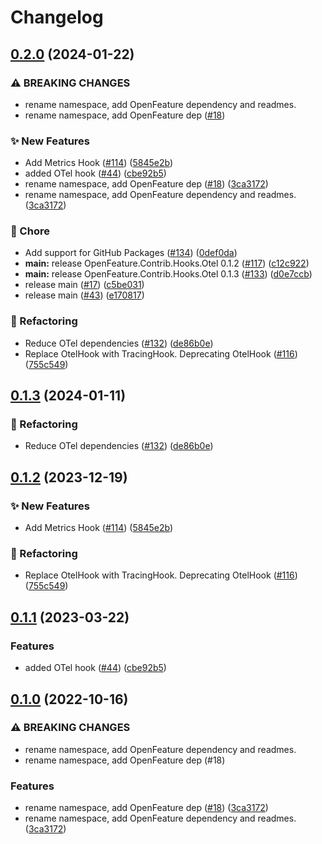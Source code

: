 # Changelog

## [0.2.0](https://github.com/austindrenski/open-feature-dotnet-sdk-contrib/compare/OpenFeature.Contrib.Hooks.Otel-v0.1.3...OpenFeature.Contrib.Hooks.Otel-v0.2.0) (2024-01-22)


### ⚠ BREAKING CHANGES

* rename namespace, add OpenFeature dependency and readmes.
* rename namespace, add OpenFeature dep ([#18](https://github.com/austindrenski/open-feature-dotnet-sdk-contrib/issues/18))

### ✨ New Features

* Add Metrics Hook ([#114](https://github.com/austindrenski/open-feature-dotnet-sdk-contrib/issues/114)) ([5845e2b](https://github.com/austindrenski/open-feature-dotnet-sdk-contrib/commit/5845e2b0ae4b89a8a313051b42e6afdd856f1ea3))
* added OTel hook ([#44](https://github.com/austindrenski/open-feature-dotnet-sdk-contrib/issues/44)) ([cbe92b5](https://github.com/austindrenski/open-feature-dotnet-sdk-contrib/commit/cbe92b52a3f58279d57a054bed368b6003e03561))
* rename namespace, add OpenFeature dep ([#18](https://github.com/austindrenski/open-feature-dotnet-sdk-contrib/issues/18)) ([3ca3172](https://github.com/austindrenski/open-feature-dotnet-sdk-contrib/commit/3ca31722b83053d4edf2038889c78efa717a7cff))
* rename namespace, add OpenFeature dependency and readmes. ([3ca3172](https://github.com/austindrenski/open-feature-dotnet-sdk-contrib/commit/3ca31722b83053d4edf2038889c78efa717a7cff))


### 🧹 Chore

* Add support for GitHub Packages ([#134](https://github.com/austindrenski/open-feature-dotnet-sdk-contrib/issues/134)) ([0def0da](https://github.com/austindrenski/open-feature-dotnet-sdk-contrib/commit/0def0da173e2f327b7381eba043b6e99ae8f26fe))
* **main:** release OpenFeature.Contrib.Hooks.Otel 0.1.2 ([#117](https://github.com/austindrenski/open-feature-dotnet-sdk-contrib/issues/117)) ([c12c922](https://github.com/austindrenski/open-feature-dotnet-sdk-contrib/commit/c12c92284b718a50ecb79c14f0f71616b476d82e))
* **main:** release OpenFeature.Contrib.Hooks.Otel 0.1.3 ([#133](https://github.com/austindrenski/open-feature-dotnet-sdk-contrib/issues/133)) ([d0e7ccb](https://github.com/austindrenski/open-feature-dotnet-sdk-contrib/commit/d0e7ccbee1555eb4079b1ce7caad02c00edecf4b))
* release main ([#17](https://github.com/austindrenski/open-feature-dotnet-sdk-contrib/issues/17)) ([c5be031](https://github.com/austindrenski/open-feature-dotnet-sdk-contrib/commit/c5be03129a42fd688fedb0b74ac35d340095b149))
* release main ([#43](https://github.com/austindrenski/open-feature-dotnet-sdk-contrib/issues/43)) ([e170817](https://github.com/austindrenski/open-feature-dotnet-sdk-contrib/commit/e170817544b5c3642153fe02a8fe36a45eec017d))


### 🔄 Refactoring

* Reduce OTel dependencies ([#132](https://github.com/austindrenski/open-feature-dotnet-sdk-contrib/issues/132)) ([de86b0e](https://github.com/austindrenski/open-feature-dotnet-sdk-contrib/commit/de86b0e34ea829608360109a5c5f1c61f8efdcaf))
* Replace OtelHook with TracingHook. Deprecating OtelHook ([#116](https://github.com/austindrenski/open-feature-dotnet-sdk-contrib/issues/116)) ([755c549](https://github.com/austindrenski/open-feature-dotnet-sdk-contrib/commit/755c54960bccac97f6836ea8371d75bc2f1a02bb))

## [0.1.3](https://github.com/open-feature/dotnet-sdk-contrib/compare/OpenFeature.Contrib.Hooks.Otel-v0.1.2...OpenFeature.Contrib.Hooks.Otel-v0.1.3) (2024-01-11)


### 🔄 Refactoring

* Reduce OTel dependencies ([#132](https://github.com/open-feature/dotnet-sdk-contrib/issues/132)) ([de86b0e](https://github.com/open-feature/dotnet-sdk-contrib/commit/de86b0e34ea829608360109a5c5f1c61f8efdcaf))

## [0.1.2](https://github.com/open-feature/dotnet-sdk-contrib/compare/OpenFeature.Contrib.Hooks.Otel-v0.1.1...OpenFeature.Contrib.Hooks.Otel-v0.1.2) (2023-12-19)


### ✨ New Features

* Add Metrics Hook ([#114](https://github.com/open-feature/dotnet-sdk-contrib/issues/114)) ([5845e2b](https://github.com/open-feature/dotnet-sdk-contrib/commit/5845e2b0ae4b89a8a313051b42e6afdd856f1ea3))


### 🔄 Refactoring

* Replace OtelHook with TracingHook. Deprecating OtelHook ([#116](https://github.com/open-feature/dotnet-sdk-contrib/issues/116)) ([755c549](https://github.com/open-feature/dotnet-sdk-contrib/commit/755c54960bccac97f6836ea8371d75bc2f1a02bb))

## [0.1.1](https://github.com/open-feature/dotnet-sdk-contrib/compare/OpenFeature.Contrib.Hooks.Otel-v0.1.0...OpenFeature.Contrib.Hooks.Otel-v0.1.1) (2023-03-22)


### Features

* added OTel hook ([#44](https://github.com/open-feature/dotnet-sdk-contrib/issues/44)) ([cbe92b5](https://github.com/open-feature/dotnet-sdk-contrib/commit/cbe92b52a3f58279d57a054bed368b6003e03561))

## [0.1.0](https://github.com/open-feature/dotnet-sdk-contrib/compare/OpenFeature.Contrib.Hooks.Otel-v0.0.2...OpenFeature.Contrib.Hooks.Otel-v0.1.0) (2022-10-16)


### ⚠ BREAKING CHANGES

* rename namespace, add OpenFeature dependency and readmes.
* rename namespace, add OpenFeature dep (#18)

### Features

* rename namespace, add OpenFeature dep ([#18](https://github.com/open-feature/dotnet-sdk-contrib/issues/18)) ([3ca3172](https://github.com/open-feature/dotnet-sdk-contrib/commit/3ca31722b83053d4edf2038889c78efa717a7cff))
* rename namespace, add OpenFeature dependency and readmes. ([3ca3172](https://github.com/open-feature/dotnet-sdk-contrib/commit/3ca31722b83053d4edf2038889c78efa717a7cff))
